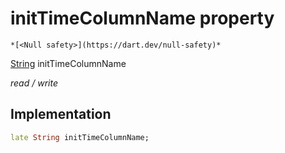 


# initTimeColumnName property




    *[<Null safety>](https://dart.dev/null-safety)*


[String](https://api.flutter.dev/flutter/dart-core/String-class.html) initTimeColumnName
  
_read / write_






## Implementation

```dart
late String initTimeColumnName;


```







